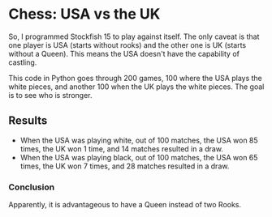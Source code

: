 # Chess: USA vs the UK
So, I programmed Stockfish 15 to play against itself. The only caveat is that one player is USA (starts without rooks) and the other one is UK (starts without a Queen). This means the USA doesn't have the capability of castling.

This code in Python goes through 200 games, 100 where the USA plays the white pieces, and another 100 when the UK plays the white pieces. The goal is to see who is stronger. 

## Results
- When the USA was playing white, out of 100 matches, the USA won 85 times, the UK won 1 time, and 14 matches resulted in a draw.
- When the USA was playing black, out of 100 matches, the USA won 65 times, the UK won 7 times, and 28 matches resulted in a draw.

### Conclusion
Apparently, it is advantageous to have a Queen instead of two Rooks.